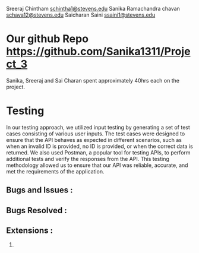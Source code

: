 Sreeraj Chintham <schintha1@stevens.edu> Sanika Ramachandra chavan <schava12@stevens.edu> Saicharan Saini <ssaini1@stevens.edu>

# Our github Repo <https://github.com/Sanika1311/Project_3>

Sanika, Sreeraj and Sai Charan spent approximately 40hrs each on the project.

# Testing 
In our testing approach, we utilized input testing by generating a set of test cases consisting of various user inputs. The test cases were designed to ensure that the API behaves as expected in different scenarios, such as when an invalid ID is provided, no ID is provided, or when the correct data is returned. We also used Postman, a popular tool for testing APIs, to perform additional tests and verify the responses from the API. This testing methodology allowed us to ensure that our API was reliable, accurate, and met the requirements of the application.

## Bugs and Issues :


## Bugs Resolved :


## Extensions :

1.




